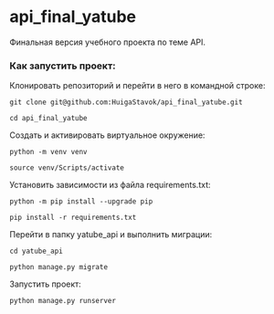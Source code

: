 # api_final_yatube
Финальная версия учебного проекта по теме API.
### Как запустить проект:

Клонировать репозиторий и перейти в него в командной строке:

```
git clone git@github.com:HuigaStavok/api_final_yatube.git
```

```
cd api_final_yatube
```

Cоздать и активировать виртуальное окружение:

```
python -m venv venv
```

```
source venv/Scripts/activate
```

Установить зависимости из файла requirements.txt:

```
python -m pip install --upgrade pip
```

```
pip install -r requirements.txt
```

Перейти в папку yatube_api и выполнить миграции:

```
cd yatube_api
```

```
python manage.py migrate
```

Запустить проект:

```
python manage.py runserver
```
